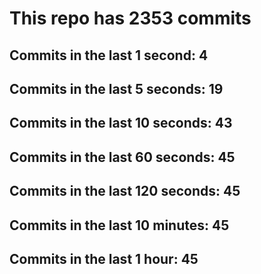 # This repo has 2353 commits

## Commits in the last 1 second: 4
## Commits in the last 5 seconds: 19
## Commits in the last 10 seconds: 43
## Commits in the last 60 seconds: 45
## Commits in the last 120 seconds: 45
## Commits in the last 10 minutes: 45
## Commits in the last 1 hour: 45
